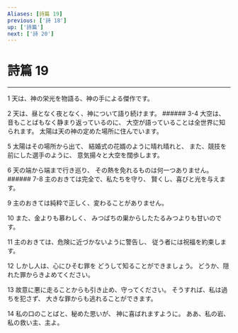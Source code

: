 ```yaml
---
Aliases: [詩篇 19]
previous: ['詩 18']
up: ['詩篇']
next: ['詩 20']
---
```

# 詩篇 19

***




1 
天は、神の栄光を物語る、神の手による傑作です。 



2 
天は、昼となく夜となく、神について語り続けます。 ###### 3-4 大空は、音もことばもなく静まり返っているのに、 大空が語っていることは全世界に知られます。 太陽は天の神の定めた場所に住んでいます。 



5 
太陽はその場所から出て、 結婚式の花婿のように晴れ晴れと、 また、競技を前にした選手のように、 意気揚々と大空を闊歩します。 



6 
天の端から端まで行き巡り、 その熱を免れるものは何一つありません。 ###### 7-8 主のおきては完全で、私たちを守り、 賢くし、喜びと光を与えます。 



9 
主のおきては純粋で正しく、変わることがありません。 



10 
また、金よりも慕わしく、 みつばちの巣からしたたるみつよりも甘いのです。 



11 
主のおきては、危険に近づかないように警告し、 従う者には祝福を約束します。 



12 
しかし人は、心にひそむ罪を どうして知ることができましょう。 どうか、隠れた罪からきよめてください。 



13 
故意に悪に走ることからも引き止め、守ってください。 そうすれば、私は過ちを犯さず、 大きな罪からも逃れることができます。 



14 
私の口のことばと、秘めた思いが、 神に喜ばれますように。 ああ、私の岩、私の救い主、主よ。

